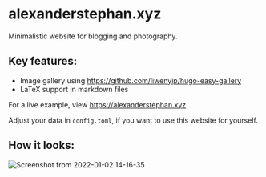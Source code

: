 # alexanderstephan.xyz
Minimalistic website for blogging and photography.

## Key features:
- Image gallery using https://github.com/liwenyip/hugo-easy-gallery
- LaTeX support in markdown files

For a live example, view https://alexanderstephan.xyz.

Adjust your data in `config.toml`, if you want to use this website for yourself.

## How it looks:

![Screenshot from 2022-01-02 14-16-35](https://user-images.githubusercontent.com/30267166/147877068-1bd7ea8a-f3ee-465f-949d-ffa95ff9bcb0.png)
